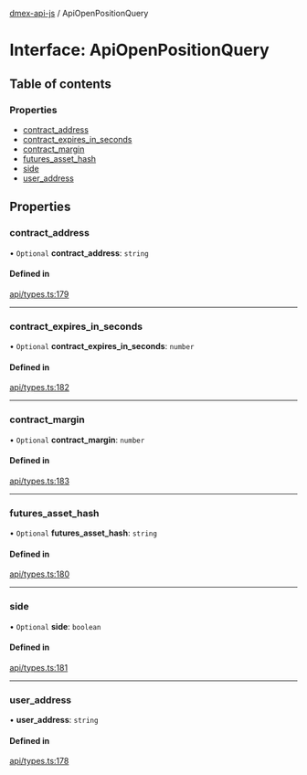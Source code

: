 [dmex-api-js](../README.md) / ApiOpenPositionQuery

# Interface: ApiOpenPositionQuery

## Table of contents

### Properties

- [contract\_address](ApiOpenPositionQuery.md#contract_address)
- [contract\_expires\_in\_seconds](ApiOpenPositionQuery.md#contract_expires_in_seconds)
- [contract\_margin](ApiOpenPositionQuery.md#contract_margin)
- [futures\_asset\_hash](ApiOpenPositionQuery.md#futures_asset_hash)
- [side](ApiOpenPositionQuery.md#side)
- [user\_address](ApiOpenPositionQuery.md#user_address)

## Properties

### contract\_address

• `Optional` **contract\_address**: `string`

#### Defined in

[api/types.ts:179](https://github.com/dmex-app/node-api-js/blob/70d7108/src/api/types.ts#L179)

___

### contract\_expires\_in\_seconds

• `Optional` **contract\_expires\_in\_seconds**: `number`

#### Defined in

[api/types.ts:182](https://github.com/dmex-app/node-api-js/blob/70d7108/src/api/types.ts#L182)

___

### contract\_margin

• `Optional` **contract\_margin**: `number`

#### Defined in

[api/types.ts:183](https://github.com/dmex-app/node-api-js/blob/70d7108/src/api/types.ts#L183)

___

### futures\_asset\_hash

• `Optional` **futures\_asset\_hash**: `string`

#### Defined in

[api/types.ts:180](https://github.com/dmex-app/node-api-js/blob/70d7108/src/api/types.ts#L180)

___

### side

• `Optional` **side**: `boolean`

#### Defined in

[api/types.ts:181](https://github.com/dmex-app/node-api-js/blob/70d7108/src/api/types.ts#L181)

___

### user\_address

• **user\_address**: `string`

#### Defined in

[api/types.ts:178](https://github.com/dmex-app/node-api-js/blob/70d7108/src/api/types.ts#L178)
